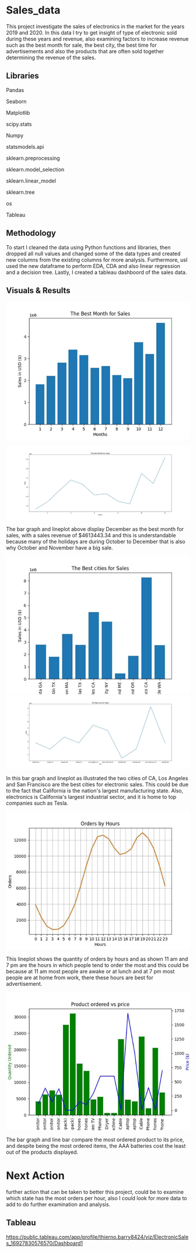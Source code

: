 # Sales_data

This project investigate the sales of electronics in the market for the years 2019 and 2020. In this data I try to get insight of type of electronic sold during these years and revenue, also examining factors to increase revenue such as the best month for sale, the best city, the best time for advertisements and also the products that are often sold together determining the revenue of the sales. 

## Libraries

Pandas 

Seaborn

Matplotlib

scipy.stats 

Numpy 

statsmodels.api

sklearn.preprocessing

sklearn.model_selection

sklearn.linear_model

sklearn.tree

os

Tableau

## Methodology
To start I cleaned the data using Python functions and libraries, then dropped all  null values and changed some of the data types and created new columns from the existing columns for more analysis. Furthermore, usI used the new dataframe to perform EDA, CDA and also linear regression and a decision tree. Lastly, I created a tableau dashboord of the sales data. 
## Visuals & Results

![](image/Best_Month_for_Sales.jpg)

![](image/2Best_Month_for_Sales.jpg)

The bar graph and lineplot above display December as the best month for sales, with a sales revenue of $4613443.34 and this is understandable because many of the holidays are during October to December that is also why October and November have  a big sale. 

![](image/Best_city_for_Sales.jpg)
![](image/2Best_city_for_Sales.jpg)

In this bar graph and lineplot as illustrated the two cities of CA, Los Angeles and San Francisco are the best cities for electronic sales. This could be due to the fact that California is the nation's largest manufacturing state. Also, electronics is California's largest industrial sector, and it is home to top companies such as Tesla. 

![](image/order_by_hour.jpg)

This lineplot shows the quantity of orders by hours and as shown 11 am and 7 pm are the hours in which people tend to order the most and this could be because at 11 am most people are awake or at lunch and at 7 pm most people are at home from work, there these hours are best for advertisement. 

![](image/Product_ordered_price.jpg)

The bar graph and line bar compare the most ordered product to its price, and despite being the most ordered items, the AAA batteries cost the least out of the products displayed. 

# Next Action
further action that can be taken to better this project, could be to examine which state has the most orders per hour, also I could look for more data to add to do further examination and analysis. 
## Tableau 
https://public.tableau.com/app/profile/thierno.barry8424/viz/ElectronicSales_16927830576570/Dashboard1 